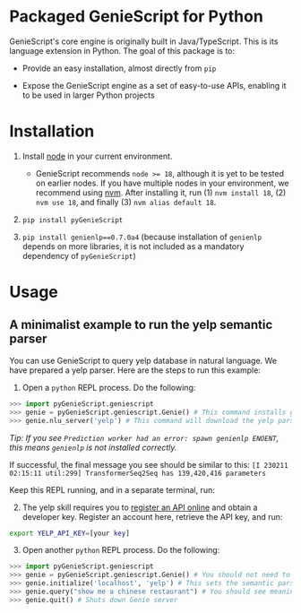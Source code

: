 # Packaged GenieScript for Python

GenieScript's core engine is originally built in Java/TypeScript. This is its language extension in Python.
The goal of this package is to:

- Provide an easy installation, almost directly from `pip`
  
- Expose the GenieScript engine as a set of easy-to-use APIs, enabling it to be used in larger Python projects

# Installation

1. Install [node](https://nodejs.org/en/download/) in your current environment.
   
    - GenieScript recommends `node >= 18`, although it is yet to be tested on earlier nodes. If you have multiple nodes in your environment, we recommend using [nvm](https://github.com/nvm-sh/nvm). After installing it, run (1) `nvm install 18`, (2) `nvm use 18`, and finally (3) `nvm alias default 18`.
  
2. `pip install pyGenieScript`

3. `pip install genienlp==0.7.0a4` (because installation of `genienlp` depends on more libraries, it is not included as a mandatory dependency of `pyGenieScript`)

# Usage

## A minimalist example to run the yelp semantic parser

You can use GenieScript to query yelp database in natural language. We have prepared a yelp parser. Here are the steps to run this example:

1. Open a `python` REPL process. Do the following:

```python
>>> import pyGenieScript.geniescript
>>> genie = pyGenieScript.geniescript.Genie() # This command installs genie-toolkit and might take a while for the first time
>>> genie.nlu_server('yelp') # This command will download the yelp parser and might take a while for the first time
```

*Tip: If you see `Prediction worker had an error: spawn genienlp ENOENT`, this means `genienlp` is not installed correctly.*

If successful, the final message you see should be similar to this: `[I 230211 02:15:11 util:299] TransformerSeq2Seq has 139,420,416 parameters`

Keep this REPL running, and in a separate terminal, run:

2. The yelp skill requires you to [register an API online](https://fusion.yelp.com/) and obtain a developer key. Register an account here, retrieve the API key, and run:

```bash
export YELP_API_KEY=[your key]
```

3. Open another `python` REPL process. Do the following:
   
```python
>>> import pyGenieScript.geniescript
>>> genie = pyGenieScript.geniescript.Genie() # You should not need to wait now
>>> genie.initialize('localhost', 'yelp') # This sets the semantic parser to be accesible over local server
>>> genie.query("show me a chinese restaurant") # You should see meaningful results returned from Genie
>>> genie.quit() # Shuts down Genie server
```